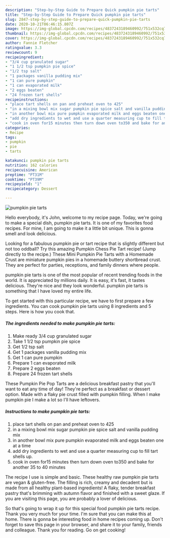 ```yaml
---
description: "Step-by-Step Guide to Prepare Quick pumpkin pie tarts"
title: "Step-by-Step Guide to Prepare Quick pumpkin pie tarts"
slug: 2847-step-by-step-guide-to-prepare-quick-pumpkin-pie-tarts
date: 2020-10-21T06:46:15.807Z
image: https://img-global.cpcdn.com/recipes/4837243189460992/751x532cq70/pumpkin-pie-tarts-recipe-main-photo.jpg
thumbnail: https://img-global.cpcdn.com/recipes/4837243189460992/751x532cq70/pumpkin-pie-tarts-recipe-main-photo.jpg
cover: https://img-global.cpcdn.com/recipes/4837243189460992/751x532cq70/pumpkin-pie-tarts-recipe-main-photo.jpg
author: Fannie Fletcher
ratingvalue: 3.3
reviewcount: 9
recipeingredient:
- "3/4 cup granulated sugar"
- "1 1/2 tsp pumpkin pie spice"
- "1/2 tsp salt"
- "1 packages vanilla pudding mix"
- "1 can pure pumpkin"
- "1 can evaporated milk"
- "2 eggs beaten"
- "24 frozen tart shells"
recipeinstructions:
- "place tart shells on pan and preheat oven to 425"
- "in a mixing bowl mix sugar pumpkin pie spice salt and vanilla pudding mix"
- "in another bowl mix pure pumpkin evaporated milk and eggs beaten one at a time"
- "add dry ingredients to wet and use a quarter measuring cup to fill tart shells up."
- "cook in oven for15 minutes then turn down oven to350 and bake for another 35 to 40 minutes"
categories:
- Recipe
tags:
- pumpkin
- pie
- tarts

katakunci: pumpkin pie tarts 
nutrition: 162 calories
recipecuisine: American
preptime: "PT31M"
cooktime: "PT39M"
recipeyield: "1"
recipecategory: Dessert

---
```



![pumpkin pie tarts](https://img-global.cpcdn.com/recipes/4837243189460992/751x532cq70/pumpkin-pie-tarts-recipe-main-photo.jpg)

Hello everybody, it's John, welcome to my recipe page. Today, we're going to make a special dish, pumpkin pie tarts. It is one of my favorites food recipes. For mine, I am going to make it a little bit unique. This is gonna smell and look delicious.

Looking for a fabulous pumpkin pie or tart recipe that is slightly different but not too oddball? Try this amazing Pumpkin Chess Pie Tart recipe! (Jump directly to the recipe.) These Mini Pumpkin Pie Tarts with a Homemade Crust are miniature pumpkin pies in a homemade buttery shortbread crust. They are perfect for parties, receptions, and family dinners where people.

pumpkin pie tarts is one of the most popular of recent trending foods in the world. It is appreciated by millions daily. It is easy, it's fast, it tastes delicious. They're nice and they look wonderful. pumpkin pie tarts is something that I have loved my entire life.


To get started with this particular recipe, we have to first prepare a few ingredients. You can cook pumpkin pie tarts using 8 ingredients and 5 steps. Here is how you cook that.

<!--inarticleads1-->

##### The ingredients needed to make pumpkin pie tarts:

1. Make ready 3/4 cup granulated sugar
1. Take 1 1/2 tsp pumpkin pie spice
1. Get 1/2 tsp salt
1. Get 1 packages vanilla pudding mix
1. Get 1 can pure pumpkin
1. Prepare 1 can evaporated milk
1. Prepare 2 eggs beaten
1. Prepare 24 frozen tart shells


These Pumpkin Pie Pop Tarts are a delicious breakfast pastry that you&#39;ll want to eat any time of day! They&#39;re perfect as a breakfast or dessert option. Made with a flaky pie crust filled with pumpkin filling. When I make pumpkin pie I make a lot so I&#39;ll have leftovers. 

<!--inarticleads2-->

##### Instructions to make pumpkin pie tarts:

1. place tart shells on pan and preheat oven to 425
1. in a mixing bowl mix sugar pumpkin pie spice salt and vanilla pudding mix
1. in another bowl mix pure pumpkin evaporated milk and eggs beaten one at a time
1. add dry ingredients to wet and use a quarter measuring cup to fill tart shells up.
1. cook in oven for15 minutes then turn down oven to350 and bake for another 35 to 40 minutes


The recipe I use is simple and basic. These healthy raw pumpkin pie tarts are vegan &amp; gluten-free. The filling is rich, creamy and decadent but is made from all healthy plant-based ingredients! A flaky, tender breakfast pastry that&#39;s brimming with autumn flavor and finished with a sweet glaze. If you are visiting this page, you are probably a lover of delicious. 

So that's going to wrap it up for this special food pumpkin pie tarts recipe. Thank you very much for your time. I'm sure that you can make this at home. There is gonna be interesting food in home recipes coming up. Don't forget to save this page in your browser, and share it to your family, friends and colleague. Thank you for reading. Go on get cooking!
